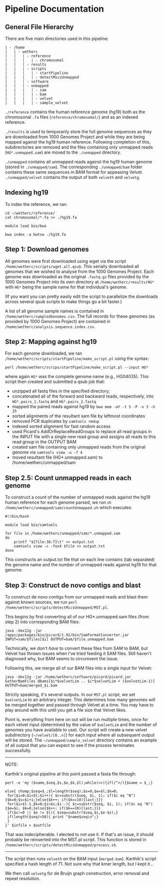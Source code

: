 Pipeline Documentation
======================

General File Hierarchy
----------------------

There are five main directories used in this pipeline:

```
| - /home
|   | - wetherc
|   |   | - reference
|   |   |   | - chromosomal
|   |   | - results
|   |   | - scripts
|   |   |   | - startPipeline
|   |   |   | - detectMicsUnmapped
|   |   | - software
|   |   | - unmapped
|   |   |   | - sam
|   |   |   | - bam
|   |   |   | - velvet
|   |   |   | - sample_velvet
```

`./reference` contains the human reference genome (hg19) both as the chromosonal `.fa` files (`reference/chromosomal/`) and as an indexed reference.

`./results` is used to temporarily store the full genome sequences as they are downloaded from 1000 Genomes Project and while they are being mapped against the hg19 human reference. Following completion of this, subdirectories are removed and the files containing only unmapped reads (`HG*.unmapped.sam`) are moved to the `./unmapped` directory.

`./unmapped` contains all unmapped reads against the hg19 human genome (stored in `./unmapped/sam`). The corresponding `./unmapped/bam` folder contains these same sequences in BAM format for appeasing Velvet. `./unmapped/velvet` contains the output of both `velveth` and `velvetg`.

Indexing hg19
-------------

To index the reference, we ran:

```
cd ~/wetherc/reference/
cat chromosomal/*.fa >> ./hg19.fa

module load bio/bwa

bwa index -a bwtsw ./hg19.fa
```

Step 1: Download genomes
------------------------

All genomes were first downloaded using wget via the script `/home/wetherc/scripts/wget.all.qsub`. This serially downloaded all genomes that we wished to analyse from the 1000 Genomes Project. Each genome was downloaded as the original `.fastq.gz` files provided by the 1000 Genomes Project into its own directory at `/home/wetherc/results/HG*` with `HG*` being the sample name for that individual's genome.

(If you want you can pretty easily edit the script to parallelize the downloads across several qsub scripts to make things go a bit faster.)

A list of all genome sample names is contained in `/home/wetherc/sampledGenomes.csv`. The full records for these genomes (as provided by 1000 Genomes Project) are contained in `/home/wetherc/analysis.sequence.index.csv`.

Step 2: Mapping against hg19
----------------------------

For each genome downloaded, we ran `/home/wetherc/scripts/startPipeline/make_script.pl` using the syntax:

```
perl /home/wetherc/scrips/startPipeline/make_script.pl --input HG*
```

where again `HG*` was the complete genome name (e.g., HG04035). This script then created and submitted a qsub job that:

  - unzipped all fastq files in the specified directory;
  - concatenated all of the forward and backward reads, respectively, into `HG*.pairs_1.fastq` and `HG*.pairs_2.fastq`
  - mapped the paired reads against hg19 by `bwa mem -aY -t 5 -P -v 3 -U 25`
  - sorted alignments of the resultant sam file by leftmost coordinates
  - removed PCR duplicates by `samtools rmdup`
  - indexed sorted alignment for fast random access
  - used Picard's AddOrReplaceReadGroups to replace all read groups in the INPUT file with a single new read group and assigns all reads to this read group in the OUTPUT BAM
  - created sam file containing only unmapped reads from the original genome via `samtools view -u -f 4`
  - moved resultant file (HG*.unmapped.sam) to /home/wetherc/unmapped/sam

Step 2.5: Count unmapped reads in each genome
---------------------------------------------

To construct a count of the number of unmapped reads against the hg19 human reference for each genome parsed, we run `sh /home/wetherc/unmapped/sam/countUnmapped.sh` which executes:

```
#!/bin/bash

module load bio/samtools

for file in /home/wetherc/unmapped/sam/*.unmapped.sam
do
	printf "${file:36:7}\t" >> output.txt
	samtools view -c -fox4 $file >> output.txt
done
```

This constructs an output.txt file that on each line contains (tab separated) the genome name and the number of unmapped reads against hg19 for that genome.

Step 3: Construct de novo contigs and blast
-------------------------------------------

To construct de novo contigs from our unmapped reads and blast them against known sources, we run `perl /home/wetherc/scripts/detectMicsUnmapped/MST.pl`.

This begins by first converting all of our HG*.unmapped.sam files (from step 2) into corresponding BAM files:

```
java -Xmx12g -jar /apps/packages/bio/picard/1.92/bin/SamFormatConverter.jar INPUT=sam/$files[$i] OUTPUT=bam/$file.unmapped.bam
```

Technically, we don't *have* to convert these files from SAM to BAM, but Velvet has thrown issues when I've tried feeding it SAM files. Still haven't diagnosed why, but BAM seems to circumvent the issue.

Following this, we merge all of our BAM files into a single input for Velvet:

```
java -Xmx12g -jar /home/wetherc/software/picard/picard.jar GatherBamFiles @bams[$i*$velvetLim .. $i*$velvetLim + ($velvetLim-1)] OUTPUT=bam/merged_$i.bam
```

Strictly speaking, it's several outputs. In our `MST.pl` script, we set `$velvetLim` to an arbitrary integer. This determines how many genomes will be merged together and passed through Velvet at a time. You may have to play around with this until you get a file size that Velvet likes.

Point is, everything from here on out will be run multiple times, once for each velvet input (determined by the value of `$velvetLim` and the number of genomes you have available to use). Our script will create a new velvet subdirectory (`~/velvet/[0..n]`) for each input where all subsequent output will be stored. The `~/unmapped/sample_velvet` directory contains an example of all output that you can expect to see if the process terminates successfully.

<hr />

NOTE:

Karthik's original pipeline at this point passed a fasta file through:

```
perl -e 'my ($name,$seq,$s,$e,$k,$l);while(<>){if(/^>/){$name = $_;}

else{ chomp;$seq=$_;$l=length($seq);$s=0;$e=$l;$k=0;
 for($i=0;$i<$l;$i++){ $c=substr($seq, $i, 1); if($c eq "N"){$k=0;$s=$i+1;}else{$k++; if($k==10){last;}}}
 for($i=$l-1,$k=0;$i>$s;$i--){ $c=substr($seq, $i, 1); if($c eq "N"){$e=$i; $k=0;}else{$k++; if($k==10){last;}}}
 if($s!=0 || $e != $l){ $seq=substr($seq,$s,$e-$s);}
 if(length($seq)>50){ print "$name$seq\n";}
 }
}' $infile > $outfile
```

That was indecipherable. I elected to not use it. If that's an issue, it should probably be reinserted into the MST.pl script. This function is stored in `/home/wetherc/scripts/detectMicsUnmapped/process.sh`.

<hr />

The script then runs `velveth` on the BAM input (`merged.bam`). Karthik's script specified a hash length of 71. Not sure why that kmer length, but I kept it...

We then call `velvetg` for de Bruijn graph construction, error removal and repeat resolution.